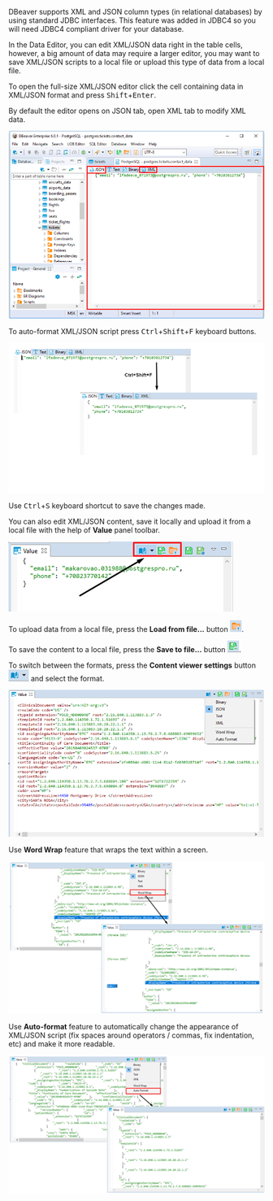 DBeaver supports XML and JSON column types (in relational databases) by using standard JDBC interfaces. This feature was added in JDBC4 so you will need JDBC4 compliant driver for your database.

In the Data Editor, you can edit XML/JSON data right in the table cells, however, a big amount of data may require a larger editor, you may want to save XML/JSON scripts to a local file or upload this type of data from a local file.

To open the full-size XML/JSON editor click the cell containing data in XML/JSON format and press <kbd>Shift</kbd>+<kbd>Enter</kbd>. 

By default the editor opens on JSON tab, open XML tab to modify XML data.

![](images/ug/JSON_editor.png)

To auto-format XML/JSON script press <kbd>Ctrl</kbd>+<kbd>Shift</kbd>+<kbd>F</kbd> keyboard buttons.

![](images/ug/JSON_editor_format.png)

Use <kbd>Ctrl</kbd>+<kbd>S</kbd> keyboard shortcut to save the changes made.

You can also edit XML/JSON content, save it locally and upload it from a local file with the help of **Value** panel toolbar. 

![](images/ug/Value_Viewer_Editor_Toolbar.png)

To upload data from a local file, press the **Load from file...** button ![](images/ug/XML_editor_load_from_file_icon.png).

To save the content to a local file, press the **Save to file...** button ![](images/ug/XML_editor_save_to_file_icon.png).

To switch between the formats, press the **Content viewer settings** button ![](images/ug/XML_editor_icon.png) and select the format.

![](images/ug/XML_editor_menu.png)

Use **Word Wrap** feature that wraps the text within a screen.

![](images/ug/JSON_editor_word_wrap.png)

Use **Auto-format** feature to automatically change the appearance of XML/JSON script (fix spaces around operators / commas, fix indentation, etc) and make it more readable.

![](images/ug/JSON_editor_auto_format.png)